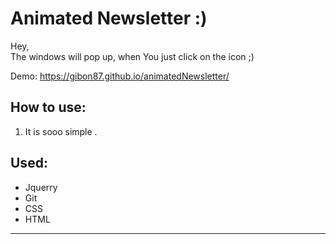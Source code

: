 <h1>Animated Newsletter :)</h1>

<p> Hey,<br>
The windows will pop up, when You just click on the icon ;) </p>

Demo: https://gibon87.github.io/animatedNewsletter/

<h2>How to use: </h2>
<ol>
  <li>It is sooo simple .</li>
</ol>

<h2>Used:</h2>
<ul>
  <li>Jquerry </li>
  <li>Git</li>
  <li>CSS</li>
  <li>HTML</li>
</ul>

<hr>
